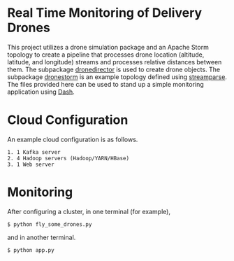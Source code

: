 # Real Time Monitoring of Delivery Drones
This project utilizes a drone simulation package and an Apache Storm
topology to create a pipeline that processes drone location (altitude,
latitude, and longitude) streams and processes relative distances between
them. The subpackage [dronedirector](https://github.com/avmarchenko/dronedirector)
is used to create drone objects. The subpackage [dronestorm](https://github.com/avmarchenko/dronestorm)
is an example topology defined using [streamparse](https://github.com/Parsely/streamparse).
The files provided here can be used to stand up a simple monitoring application using
[Dash](https://github.com/plotly/dash).


# Cloud Configuration
An example cloud configuration is as follows.

    1. 1 Kafka server
    2. 4 Hadoop servers (Hadoop/YARN/HBase)
    3. 1 Web server

# Monitoring
After configuring a cluster, in one terminal (for example),

    $ python fly_some_drones.py

and in another terminal.

    $ python app.py
